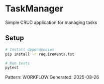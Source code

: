 # TaskManager

Simple CRUD application for managing tasks

## Setup

```bash
# Install dependencies
pip install -r requirements.txt

# Run tests
pytest
```

Pattern: WORKFLOW
Generated: 2025-08-26
